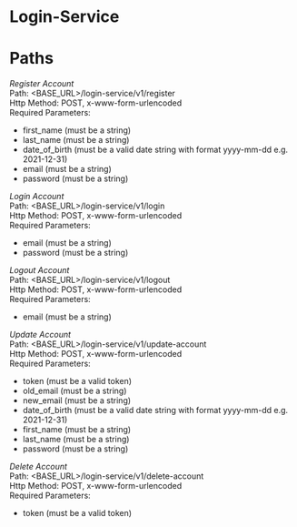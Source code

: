# Login-Service

# Paths 
*Register Account* \
Path: <BASE_URL>/login-service/v1/register \
Http Method: POST, x-www-form-urlencoded \
Required Parameters: 
- first_name (must be a string) 
- last_name (must be a string) 
- date_of_birth (must be a valid date string with format yyyy-mm-dd e.g. 2021-12-31) 
- email (must be a string) 
- password (must be a string) 


*Login Account* \
Path: <BASE_URL>/login-service/v1/login \
Http Method: POST, x-www-form-urlencoded \
Required Parameters: 
- email (must be a string) 
- password (must be a string) 


*Logout Account* \
Path: <BASE_URL>/login-service/v1/logout \
Http Method: POST, x-www-form-urlencoded \
Required Parameters: 
- email (must be a string) 


*Update Account* \
Path: <BASE_URL>/login-service/v1/update-account \
Http Method: POST, x-www-form-urlencoded \
Required Parameters: 
- token (must be a valid token) 
- old_email (must be a string) 
- new_email (must be a string) 
- date_of_birth (must be a valid date string with format yyyy-mm-dd e.g. 2021-12-31) 
- first_name (must be a string) 
- last_name (must be a string) 
- password (must be a string) 


*Delete Account* \
Path: <BASE_URL>/login-service/v1/delete-account \
Http Method: POST, x-www-form-urlencoded \
Required Parameters: 
- token (must be a valid token) 
